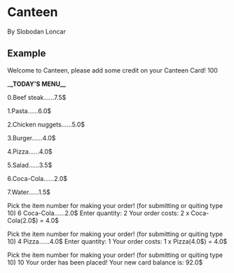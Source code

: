 # Canteen

By Slobodan Loncar

## Example

Welcome to Canteen, please add some credit on your Canteen Card!
100

\_**\_TODAY'S MENU\_\_**

0.Beef steak......7.5\$

1.Pasta......6.0\$

2.Chicken nuggets......5.0\$

3.Burger......4.0\$

4.Pizza......4.0\$

5.Salad......3.5\$

6.Coca-Cola......2.0\$

7.Water......1.5\$

Pick the item number for making your order! (for submitting or quiting type 10)
6
Coca-Cola......2.0$
Enter quantity:
2
Your order costs: 2 x Coca-Cola(2.0$) = 4.0\$

Pick the item number for making your order! (for submitting or quiting type 10)
4
Pizza......4.0$
Enter quantity:
1
Your order costs: 1 x Pizza(4.0$) = 4.0\$

Pick the item number for making your order! (for submitting or quiting type 10)
10
Your order has been placed! Your new card balance is: 92.0\$
